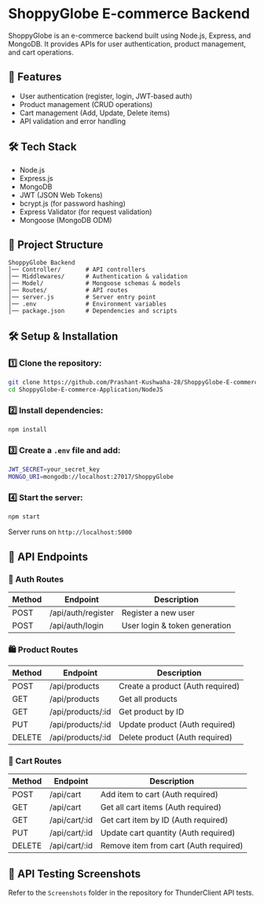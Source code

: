 # ShoppyGlobe E-commerce Backend

ShoppyGlobe is an e-commerce backend built using Node.js, Express, and MongoDB. It provides APIs for user authentication, product management, and cart operations.

## 🚀 Features
- User authentication (register, login, JWT-based auth)
- Product management (CRUD operations)
- Cart management (Add, Update, Delete items)
- API validation and error handling

## 🛠 Tech Stack
- Node.js
- Express.js
- MongoDB
- JWT (JSON Web Tokens)
- bcrypt.js (for password hashing)
- Express Validator (for request validation)
- Mongoose (MongoDB ODM)

## 📂 Project Structure
```
ShoppyGlobe Backend
│── Controller/       # API controllers
│── Middlewares/      # Authentication & validation
│── Model/            # Mongoose schemas & models
│── Routes/           # API routes
│── server.js         # Server entry point
│── .env              # Environment variables
│── package.json      # Dependencies and scripts
```

## 🛠 Setup & Installation

### 1️⃣ Clone the repository:
```sh
git clone https://github.com/Prashant-Kushwaha-28/ShoppyGlobe-E-commerce-Application.git
cd ShoppyGlobe-E-commerce-Application/NodeJS
```

### 2️⃣ Install dependencies:
```sh
npm install
```

### 3️⃣ Create a `.env` file and add:
```sh
JWT_SECRET=your_secret_key
MONGO_URI=mongodb://localhost:27017/ShoppyGlobe
```

### 4️⃣ Start the server:
```sh
npm start
```
Server runs on `http://localhost:5000`

## 📌 API Endpoints
### 🔐 Auth Routes
| Method | Endpoint        | Description        |
|--------|----------------|--------------------|
| POST   | /api/auth/register | Register a new user |
| POST   | /api/auth/login    | User login & token generation |

### 🛍️ Product Routes
| Method | Endpoint           | Description        |
|--------|--------------------|--------------------|
| POST   | /api/products      | Create a product (Auth required) |
| GET    | /api/products      | Get all products |
| GET    | /api/products/:id  | Get product by ID |
| PUT    | /api/products/:id  | Update product (Auth required) |
| DELETE | /api/products/:id  | Delete product (Auth required) |

### 🛒 Cart Routes
| Method | Endpoint         | Description        |
|--------|-----------------|--------------------|
| POST   | /api/cart       | Add item to cart (Auth required) |
| GET    | /api/cart       | Get all cart items (Auth required) |
| GET    | /api/cart/:id   | Get cart item by ID (Auth required) |
| PUT    | /api/cart/:id   | Update cart quantity (Auth required) |
| DELETE | /api/cart/:id   | Remove item from cart (Auth required) |

## 📸 API Testing Screenshots
Refer to the `Screenshots` folder in the repository for ThunderClient API tests.
